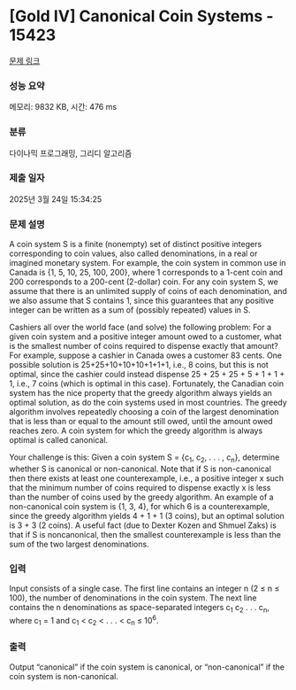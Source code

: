 # [Gold IV] Canonical Coin Systems - 15423 

[문제 링크](https://www.acmicpc.net/problem/15423) 

### 성능 요약

메모리: 9832 KB, 시간: 476 ms

### 분류

다이나믹 프로그래밍, 그리디 알고리즘

### 제출 일자

2025년 3월 24일 15:34:25

### 문제 설명

<p>A coin system S is a finite (nonempty) set of distinct positive integers corresponding to coin values, also called denominations, in a real or imagined monetary system. For example, the coin system in common use in Canada is {1, 5, 10, 25, 100, 200}, where 1 corresponds to a 1-cent coin and 200 corresponds to a 200-cent (2-dollar) coin. For any coin system S, we assume that there is an unlimited supply of coins of each denomination, and we also assume that S contains 1, since this guarantees that any positive integer can be written as a sum of (possibly repeated) values in S.</p>

<p>Cashiers all over the world face (and solve) the following problem: For a given coin system and a positive integer amount owed to a customer, what is the smallest number of coins required to dispense exactly that amount? For example, suppose a cashier in Canada owes a customer 83 cents. One possible solution is 25+25+10+10+10+1+1+1, i.e., 8 coins, but this is not optimal, since the cashier could instead dispense 25 + 25 + 25 + 5 + 1 + 1 + 1, i.e., 7 coins (which is optimal in this case). Fortunately, the Canadian coin system has the nice property that the greedy algorithm always yields an optimal solution, as do the coin systems used in most countries. The greedy algorithm involves repeatedly choosing a coin of the largest denomination that is less than or equal to the amount still owed, until the amount owed reaches zero. A coin system for which the greedy algorithm is always optimal is called canonical.</p>

<p>Your challenge is this: Given a coin system S = {c<sub>1</sub>, c<sub>2</sub>, . . . , c<sub>n</sub>}, determine whether S is canonical or non-canonical. Note that if S is non-canonical then there exists at least one counterexample, i.e., a positive integer x such that the minimum number of coins required to dispense exactly x is less than the number of coins used by the greedy algorithm. An example of a non-canonical coin system is {1, 3, 4}, for which 6 is a counterexample, since the greedy algorithm yields 4 + 1 + 1 (3 coins), but an optimal solution is 3 + 3 (2 coins). A useful fact (due to Dexter Kozen and Shmuel Zaks) is that if S is noncanonical, then the smallest counterexample is less than the sum of the two largest denominations.</p>

### 입력 

 <p>Input consists of a single case. The first line contains an integer n (2 ≤ n ≤ 100), the number of denominations in the coin system. The next line contains the n denominations as space-separated integers c<sub>1</sub> c<sub>2</sub> . . . c<sub>n</sub>, where c<sub>1</sub> = 1 and c<sub>1</sub> < c<sub>2</sub> < . . . < c<sub>n</sub> ≤ 10<sup>6</sup>.</p>

### 출력 

 <p>Output “canonical” if the coin system is canonical, or “non-canonical” if the coin system is non-canonical.</p>

